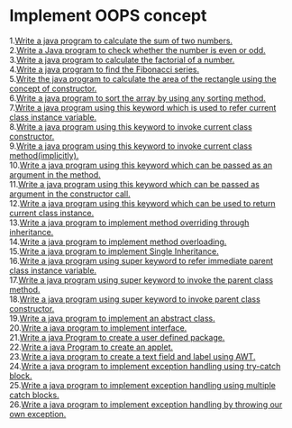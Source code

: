 # Implement OOPS concept

1.[Write a java program to calculate the sum of two numbers.](https://github.com/ProshantaDebnath/Java/blob/main/1.Write%20a%20java%20program%20to%20calculate%20the%20sum%20of%20two%20numbers.java)<br>
2.[Write a Java program to check whether the number is even or odd.](https://github.com/ProshantaDebnath/Java/blob/main/2.Write%20a%20Java%20program%20to%20check%20whether%20the%20number%20is%20even%20or%20odd.java)<br>
3.[Write a java program to calculate the factorial of a number.](https://github.com/ProshantaDebnath/Java/blob/main/3.Write%20a%20java%20program%20to%20calculate%20the%20factorial%20of%20a%20number.java)<br>
4.[Write a java program to find the Fibonacci series.](https://github.com/ProshantaDebnath/Java/blob/main/4.Write%20a%20java%20program%20to%20find%20the%20Fibonacci%20series.java)<br>
5.[Write the java program to calculate the area of the rectangle using the concept of constructor.](https://github.com/ProshantaDebnath/Java/blob/main/5.Write%20the%20java%20program%20to%20calculate%20the%20area%20of%20the%20rectangle%20using%20the%20concept%20of%20constructor.java)<br>
6.[Write a java program to sort the array by using any sorting method.](https://github.com/ProshantaDebnath/Java/blob/main/6.Write%20a%20java%20program%20to%20sort%20the%20array%20by%20using%20any%20sorting%20method.java)<br>
7.[Write a java program using this keyword which is used to refer current class instance variable.](https://github.com/ProshantaDebnath/Java/blob/main/7.Write%20a%20java%20program%20using%20this%20keyword%20which%20is%20used%20to%20refer%20current%20class%20instance%20variable.java)<br>
8.[Write a java program using this keyword to invoke current class constructor.](https://github.com/ProshantaDebnath/Java/blob/main/8.Write%20a%20java%20program%20using%20this%20keyword%20to%20invoke%20current%20class%20constructor.java)<br>
9.[Write a java program using this keyword to invoke current class method(implicitly).](https://github.com/ProshantaDebnath/Java/blob/main/9.Write%20a%20java%20program%20using%20this%20keyword%20to%20invoke%20current%20class%20method(implicitly).java)<br>
10.[Write a java program using this keyword which can be passed as an argument in the method.](https://github.com/ProshantaDebnath/Java/blob/main/10.Write%20a%20java%20program%20using%20this%20keyword%20which%20can%20be%20passed%20as%20an%20argument%20in%20the%20method.java)<br>
11.[Write a java program using this keyword which can be passed as argument in the constructor call.](https://github.com/ProshantaDebnath/Java/blob/main/11.Write%20a%20java%20program%20using%20this%20keyword%20which%20can%20be%20passed%20as%20argument%20in%20the%20constructor%20call.java)<br>
12.[Write a java program using this keyword which can be used to return current class instance.](https://github.com/ProshantaDebnath/Java/blob/main/12.Write%20a%20java%20program%20using%20this%20keyword%20which%20can%20be%20used%20to%20return%20current%20class%20instance.java)<br>
13.[Write a java program to implement method overriding through inheritance.](https://github.com/ProshantaDebnath/Java/blob/main/13.Write%20a%20java%20program%20to%20implement%20method%20overriding%20through%20inheritance.java)<br>
14.[Write a java program to implement method overloading.](https://github.com/ProshantaDebnath/Java/blob/main/14.Write%20a%20java%20program%20to%20implement%20method%20overloading.java)<br>
15.[Write a java program to implement Single Inheritance.](https://github.com/ProshantaDebnath/Java/blob/main/15.Write%20a%20java%20program%20to%20implement%20Single%20Inheritance.java)<br>
16.[Write a java program using super keyword to refer immediate parent class instance variable.](https://github.com/ProshantaDebnath/Java/blob/main/16.Write%20a%20java%20program%20using%20super%20keyword%20to%20refer%20immediate%20parent%20class%20instance%20variable.cpp)<br>
17.[Write a java program using super keyword to invoke the parent class method.](https://github.com/ProshantaDebnath/Java/blob/main/17.Write%20a%20java%20program%20using%20super%20keyword%20to%20invoke%20the%20parent%20class%20method.cpp)<br>
18.[Write a java program using super keyword to invoke parent class constructor.](https://github.com/ProshantaDebnath/Java/blob/main/18.Write%20a%20java%20program%20using%20super%20keyword%20to%20invoke%20parent%20class%20constructor.cpp)<br>
19.[Write a java program to implement an abstract class.](https://github.com/ProshantaDebnath/Java/blob/main/19.Write%20a%20java%20program%20to%20implement%20an%20abstract%20class.java)<br>
20.[Write a java program to implement interface.](https://github.com/ProshantaDebnath/Java/blob/main/20.Write%20a%20java%20program%20to%20implement%20interface.java)<br>
21.[Write a java Program to create a user defined package.](https://github.com/ProshantaDebnath/Java/blob/main/21.Write%20a%20java%20Program%20to%20create%20a%20user%20defined%20package.java)<br>
22.[Write a java Program to create an applet.](https://github.com/ProshantaDebnath/Java/blob/main/22.Write%20a%20java%20Program%20to%20create%20an%20applet.java)<br>
23.[Write a java program to create a text field and label using AWT.](https://github.com/ProshantaDebnath/Java/blob/main/23.Write%20a%20java%20program%20to%20create%20a%20text%20field%20and%20label%20using%20AWT.java)<br>
24.[Write a java program to implement exception handling using try-catch block.](https://github.com/ProshantaDebnath/Java/blob/main/24.Write%20a%20java%20program%20to%20implement%20exception%20handling%20using%20try-catch%20block.java)<br>
25.[Write a java program to implement exception handling using multiple catch blocks.](https://github.com/ProshantaDebnath/Java/blob/main/25.Write%20a%20java%20program%20to%20implement%20exception%20handling%20using%20multiple%20catch%20blocks.java)<br>
26.[Write a java program to implement exception handling by throwing our own exception.](https://github.com/ProshantaDebnath/Java/blob/main/26.Write%20a%20java%20program%20to%20implement%20exception%20handling%20by%20throwing%20our%20own%20exception.java)<br>

